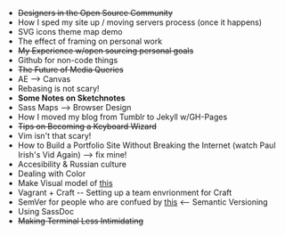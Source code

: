 - ~~Designers in the Open Source Community~~
- How I sped my site up / moving servers process (once it happens)
- SVG icons theme map demo
- The effect of framing on personal work
- ~~My Experience w/open sourcing personal goals~~
- Github for non-code things
- ~~The Future of Media Queries~~
- AE --> Canvas
- Rebasing is not scary!
- **Some Notes on Sketchnotes**
- Sass Maps --> Browser Design
- How I moved my blog from Tumblr to Jekyll w/GH-Pages
- ~~Tips on Becoming a Keyboard Wizard~~
- Vim isn't that scary!
- How to Build a Portfolio Site Without Breaking the Internet (watch Paul Irish's Vid Again)
	--> fix mine!
- Accesibility & Russian culture
- Dealing with Color
- Make Visual model of [this](http://ilikekillnerds.com/2014/07/what-a-front-end-developer-workflow-looks-like-in-20142015/)
- Vagrant + Craft -- Setting up a team envrionment for Craft
- SemVer for people who are confued by [this](http://semver.org/) <-- Semantic Versioning
- Using SassDoc
- ~~Making Terminal Less Intimidating~~